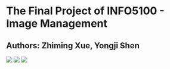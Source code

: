 # The Final Project of INFO5100 - Image Management <br />
## Authors: Zhiming Xue, Yongji Shen <br />
![](./Demo/Add_s.gif)
![](./Demo/Convert_s.gif)
![](./Demo/Filter_s.gif)
